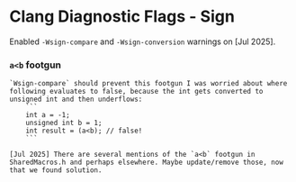 # Clang Diagnostic Flags - Sign

Enabled `-Wsign-compare` and `-Wsign-conversion` warnings on [Jul 2025].

### `a<b` footgun

    `Wsign-compare` should prevent this footgun I was worried about where following evaluates to false, because the int gets converted to unsigned int and then underflows:
        ```
        int a = -1;
        unsigned int b = 1;
        int result = (a<b); // false!
        ```
        
    [Jul 2025] There are several mentions of the `a<b` footgun in SharedMacros.h and perhaps elsewhere. Maybe update/remove those, now that we found solution.
